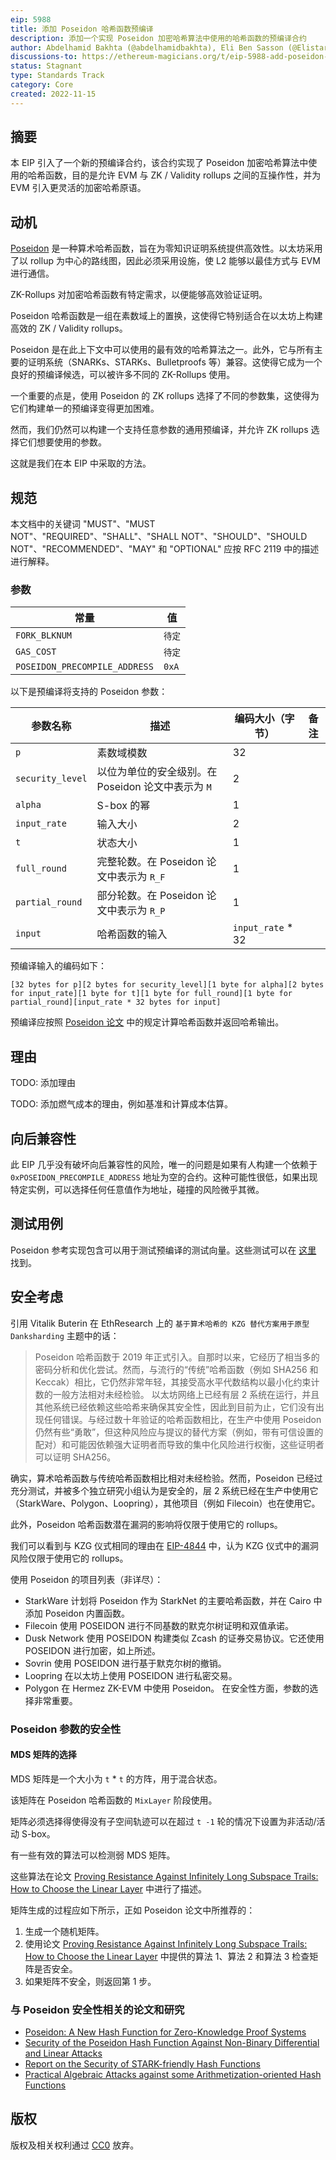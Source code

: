 ```yaml
---
eip: 5988
title: 添加 Poseidon 哈希函数预编译
description: 添加一个实现 Poseidon 加密哈希算法中使用的哈希函数的预编译合约
author: Abdelhamid Bakhta (@abdelhamidbakhta), Eli Ben Sasson (@Elistark), Avihu Levy (@avihu28), David Levit Gurevich (@DavidLevitGurevich)
discussions-to: https://ethereum-magicians.org/t/eip-5988-add-poseidon-hash-function-precompile/11772
status: Stagnant
type: Standards Track
category: Core
created: 2022-11-15
---
```


## 摘要

本 EIP 引入了一个新的预编译合约，该合约实现了 Poseidon 加密哈希算法中使用的哈希函数，目的是允许 EVM 与 ZK / Validity rollups 之间的互操作性，并为 EVM 引入更灵活的加密哈希原语。

## 动机

[Poseidon](../assets/eip-5988/papers/poseidon_paper.pdf) 是一种算术哈希函数，旨在为零知识证明系统提供高效性。以太坊采用了以 rollup 为中心的路线图，因此必须采用设施，使 L2 能够以最佳方式与 EVM 进行通信。

ZK-Rollups 对加密哈希函数有特定需求，以便能够高效验证证明。

Poseidon 哈希函数是一组在素数域上的置换，这使得它特别适合在以太坊上构建高效的 ZK / Validity rollups。

Poseidon 是在此上下文中可以使用的最有效的哈希算法之一。此外，它与所有主要的证明系统（SNARKs、STARKs、Bulletproofs 等）兼容。这使得它成为一个良好的预编译候选，可以被许多不同的 ZK-Rollups 使用。

一个重要的点是，使用 Poseidon 的 ZK rollups 选择了不同的参数集，这使得为它们构建单一的预编译变得更加困难。

然而，我们仍然可以构建一个支持任意参数的通用预编译，并允许 ZK rollups 选择它们想要使用的参数。

这就是我们在本 EIP 中采取的方法。

## 规范

本文档中的关键词 "MUST"、"MUST NOT"、"REQUIRED"、"SHALL"、"SHALL NOT"、"SHOULD"、"SHOULD NOT"、"RECOMMENDED"、"MAY" 和 "OPTIONAL" 应按 RFC 2119 中的描述进行解释。

### 参数

| 常量                          | 值   |
| ----------------------------- | ----- |
| `FORK_BLKNUM`                 | `待定` |
| `GAS_COST`                    | `待定` |
| `POSEIDON_PRECOMPILE_ADDRESS` | `0xA` |

以下是预编译将支持的 Poseidon 参数：

| 参数名称        | 描述                                                          | 编码大小（字节） | 备注     |
| ---------------- | ------------------------------------------------------------- | ---------------- | -------- |
| `p`              | 素数域模数                                                  | 32               |          |
| `security_level` | 以位为单位的安全级别。在 Poseidon 论文中表示为 `M`       | 2                |          |
| `alpha`          | S-box 的幂                                                  | 1                |          |
| `input_rate`     | 输入大小                                                    | 2                |          |
| `t`              | 状态大小                                                    | 1                |          |
| `full_round`     | 完整轮数。在 Poseidon 论文中表示为 `R_F`                   | 1                |          |
| `partial_round`  | 部分轮数。在 Poseidon 论文中表示为 `R_P`                   | 1                |          |
| `input`          | 哈希函数的输入                                            | `input_rate` * 32 |          |

预编译输入的编码如下：

```text
[32 bytes for p][2 bytes for security_level][1 byte for alpha][2 bytes for input_rate][1 byte for t][1 byte for full_round][1 byte for partial_round][input_rate * 32 bytes for input]
```

预编译应按照 [Poseidon 论文](../assets/eip-5988/papers/poseidon_paper.pdf) 中的规定计算哈希函数并返回哈希输出。

<!--### Solidity 中的示例用法

预编译可以很容易地在 Solidity 中包装，以提供更友好的开发接口给 `poseidon_hash` 函数。

```solidity
// TODO: Add solidity example
```-->

<!--### 燃气成本

```text
TODO: Fill gas costs section
```-->

## 理由

TODO: 添加理由

TODO: 添加燃气成本的理由，例如基准和计算成本估算。

## 向后兼容性

此 EIP 几乎没有破坏向后兼容性的风险，唯一的问题是如果有人构建一个依赖于 `0xPOSEIDON_PRECOMPILE_ADDRESS` 地址为空的合约。这种可能性很低，如果出现特定实例，可以选择任何任意值作为地址，碰撞的风险微乎其微。

## 测试用例

Poseidon 参考实现包含可以用于测试预编译的测试向量。这些测试可以在 [这里](../assets/eip-5988/test/poseidon/test_vectors.txt) 找到。

<!--## 参考实现

TODO: 添加初始 Geth 实现-->

## 安全考虑

引用 Vitalik Buterin 在 EthResearch 上的 `基于算术哈希的 KZG 替代方案用于原型 Danksharding` 主题中的话：

> Poseidon 哈希函数于 2019 年正式引入。自那时以来，它经历了相当多的密码分析和优化尝试。然而，与流行的“传统”哈希函数（例如 SHA256 和 Keccak）相比，它仍然非常年轻，其接受高水平代数结构以最小化约束计数的一般方法相对未经检验。
> 以太坊网络上已经有层 2 系统在运行，并且其他系统已经依赖这些哈希来确保其安全性，因此到目前为止，它们没有出现任何错误。与经过数十年验证的哈希函数相比，在生产中使用 Poseidon 仍然有些“勇敢”，但这种风险应与提议的替代方案（例如，带有可信设置的配对）和可能因依赖强大证明者而导致的集中化风险进行权衡，这些证明者可以证明 SHA256。

确实，算术哈希函数与传统哈希函数相比相对未经检验。然而，Poseidon 已经过充分测试，并被多个独立研究小组认为是安全的，层 2 系统已经在生产中使用它（StarkWare、Polygon、Loopring），其他项目（例如 Filecoin）也在使用它。

此外，Poseidon 哈希函数潜在漏洞的影响将仅限于使用它的 rollups。

我们可以看到与 KZG 仪式相同的理由在 [EIP-4844](./eip-4844.md) 中，认为 KZG 仪式中的漏洞风险仅限于使用它的 rollups。

使用 Poseidon 的项目列表（非详尽）：

- StarkWare 计划将 Poseidon 作为 StarkNet 的主要哈希函数，并在 Cairo 中添加 Poseidon 内置函数。
- Filecoin 使用 POSEIDON 进行不同基数的默克尔树证明和双值承诺。
- Dusk Network 使用 POSEIDON 构建类似 Zcash 的证券交易协议。它还使用 POSEIDON 进行加密，如上所述。
- Sovrin 使用 POSEIDON 进行基于默克尔树的撤销。
- Loopring 在以太坊上使用 POSEIDON 进行私密交易。
- Polygon 在 Hermez ZK-EVM 中使用 Poseidon。
在安全性方面，参数的选择非常重要。

### Poseidon 参数的安全性

#### MDS 矩阵的选择

MDS 矩阵是一个大小为 `t` \* `t` 的方阵，用于混合状态。

该矩阵在 Poseidon 哈希函数的 `MixLayer` 阶段使用。

矩阵必须选择得使得没有子空间轨迹可以在超过 `t -1` 轮的情况下设置为非活动/活动 S-box。

有一些有效的算法可以检测弱 MDS 矩阵。

这些算法在论文 [Proving Resistance Against Infinitely Long Subspace Trails: How to Choose the Linear Layer](../assets/eip-5988/papers/proving_resistance_linear_layer.pdf) 中进行了描述。

矩阵生成的过程应如下所示，正如 Poseidon 论文中所推荐的：

1. 生成一个随机矩阵。
2. 使用论文 [Proving Resistance Against Infinitely Long Subspace Trails: How to Choose the Linear Layer](../assets/eip-5988/papers/proving_resistance_linear_layer.pdf) 中提供的算法 1、算法 2 和算法 3 检查矩阵是否安全。
3. 如果矩阵不安全，则返回第 1 步。

### 与 Poseidon 安全性相关的论文和研究

- [Poseidon: A New Hash Function for Zero-Knowledge Proof Systems](../assets/eip-5988/papers/poseidon_paper.pdf)
- [Security of the Poseidon Hash Function Against Non-Binary Differential and Linear Attacks](../assets/eip-5988/papers/security_poseidon_non_binary_differential_attacks.pdf)
- [Report on the Security of STARK-friendly Hash Functions](../assets/eip-5988/papers/report_security_stark_friendly_hash.pdf)
- [Practical Algebraic Attacks against some Arithmetization-oriented Hash Functions](../assets/eip-5988/papers/practical_algebraic_attacks.pdf)

## 版权

版权及相关权利通过 [CC0](../LICENSE.md) 放弃。